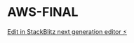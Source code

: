 # AWS-FINAL

[Edit in StackBlitz next generation editor ⚡️](https://stackblitz.com/~/github.com/Kamlesh7417/AWS-FINAL)